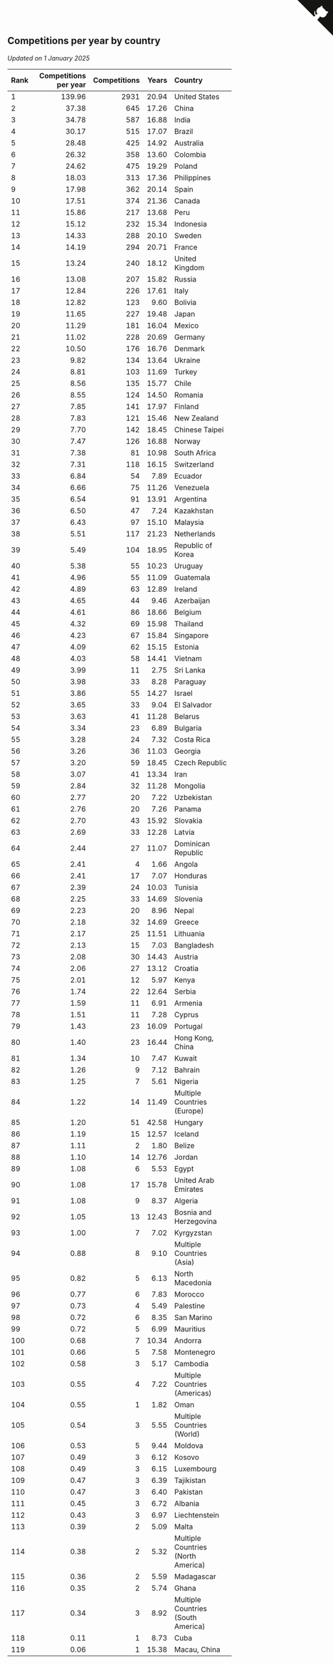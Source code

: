 ## Competitions per year by country

*Updated on  1 January 2025*

| Rank | Competitions per year | Competitions | Years | Country |
| :--- | ---: | ---: | ---: | :--- |
| 1 | 139.96 | 2931 | 20.94 | United States |
| 2 | 37.38 | 645 | 17.26 | China |
| 3 | 34.78 | 587 | 16.88 | India |
| 4 | 30.17 | 515 | 17.07 | Brazil |
| 5 | 28.48 | 425 | 14.92 | Australia |
| 6 | 26.32 | 358 | 13.60 | Colombia |
| 7 | 24.62 | 475 | 19.29 | Poland |
| 8 | 18.03 | 313 | 17.36 | Philippines |
| 9 | 17.98 | 362 | 20.14 | Spain |
| 10 | 17.51 | 374 | 21.36 | Canada |
| 11 | 15.86 | 217 | 13.68 | Peru |
| 12 | 15.12 | 232 | 15.34 | Indonesia |
| 13 | 14.33 | 288 | 20.10 | Sweden |
| 14 | 14.19 | 294 | 20.71 | France |
| 15 | 13.24 | 240 | 18.12 | United Kingdom |
| 16 | 13.08 | 207 | 15.82 | Russia |
| 17 | 12.84 | 226 | 17.61 | Italy |
| 18 | 12.82 | 123 | 9.60 | Bolivia |
| 19 | 11.65 | 227 | 19.48 | Japan |
| 20 | 11.29 | 181 | 16.04 | Mexico |
| 21 | 11.02 | 228 | 20.69 | Germany |
| 22 | 10.50 | 176 | 16.76 | Denmark |
| 23 | 9.82 | 134 | 13.64 | Ukraine |
| 24 | 8.81 | 103 | 11.69 | Turkey |
| 25 | 8.56 | 135 | 15.77 | Chile |
| 26 | 8.55 | 124 | 14.50 | Romania |
| 27 | 7.85 | 141 | 17.97 | Finland |
| 28 | 7.83 | 121 | 15.46 | New Zealand |
| 29 | 7.70 | 142 | 18.45 | Chinese Taipei |
| 30 | 7.47 | 126 | 16.88 | Norway |
| 31 | 7.38 | 81 | 10.98 | South Africa |
| 32 | 7.31 | 118 | 16.15 | Switzerland |
| 33 | 6.84 | 54 | 7.89 | Ecuador |
| 34 | 6.66 | 75 | 11.26 | Venezuela |
| 35 | 6.54 | 91 | 13.91 | Argentina |
| 36 | 6.50 | 47 | 7.24 | Kazakhstan |
| 37 | 6.43 | 97 | 15.10 | Malaysia |
| 38 | 5.51 | 117 | 21.23 | Netherlands |
| 39 | 5.49 | 104 | 18.95 | Republic of Korea |
| 40 | 5.38 | 55 | 10.23 | Uruguay |
| 41 | 4.96 | 55 | 11.09 | Guatemala |
| 42 | 4.89 | 63 | 12.89 | Ireland |
| 43 | 4.65 | 44 | 9.46 | Azerbaijan |
| 44 | 4.61 | 86 | 18.66 | Belgium |
| 45 | 4.32 | 69 | 15.98 | Thailand |
| 46 | 4.23 | 67 | 15.84 | Singapore |
| 47 | 4.09 | 62 | 15.15 | Estonia |
| 48 | 4.03 | 58 | 14.41 | Vietnam |
| 49 | 3.99 | 11 | 2.75 | Sri Lanka |
| 50 | 3.98 | 33 | 8.28 | Paraguay |
| 51 | 3.86 | 55 | 14.27 | Israel |
| 52 | 3.65 | 33 | 9.04 | El Salvador |
| 53 | 3.63 | 41 | 11.28 | Belarus |
| 54 | 3.34 | 23 | 6.89 | Bulgaria |
| 55 | 3.28 | 24 | 7.32 | Costa Rica |
| 56 | 3.26 | 36 | 11.03 | Georgia |
| 57 | 3.20 | 59 | 18.45 | Czech Republic |
| 58 | 3.07 | 41 | 13.34 | Iran |
| 59 | 2.84 | 32 | 11.28 | Mongolia |
| 60 | 2.77 | 20 | 7.22 | Uzbekistan |
| 61 | 2.76 | 20 | 7.26 | Panama |
| 62 | 2.70 | 43 | 15.92 | Slovakia |
| 63 | 2.69 | 33 | 12.28 | Latvia |
| 64 | 2.44 | 27 | 11.07 | Dominican Republic |
| 65 | 2.41 | 4 | 1.66 | Angola |
| 66 | 2.41 | 17 | 7.07 | Honduras |
| 67 | 2.39 | 24 | 10.03 | Tunisia |
| 68 | 2.25 | 33 | 14.69 | Slovenia |
| 69 | 2.23 | 20 | 8.96 | Nepal |
| 70 | 2.18 | 32 | 14.69 | Greece |
| 71 | 2.17 | 25 | 11.51 | Lithuania |
| 72 | 2.13 | 15 | 7.03 | Bangladesh |
| 73 | 2.08 | 30 | 14.43 | Austria |
| 74 | 2.06 | 27 | 13.12 | Croatia |
| 75 | 2.01 | 12 | 5.97 | Kenya |
| 76 | 1.74 | 22 | 12.64 | Serbia |
| 77 | 1.59 | 11 | 6.91 | Armenia |
| 78 | 1.51 | 11 | 7.28 | Cyprus |
| 79 | 1.43 | 23 | 16.09 | Portugal |
| 80 | 1.40 | 23 | 16.44 | Hong Kong, China |
| 81 | 1.34 | 10 | 7.47 | Kuwait |
| 82 | 1.26 | 9 | 7.12 | Bahrain |
| 83 | 1.25 | 7 | 5.61 | Nigeria |
| 84 | 1.22 | 14 | 11.49 | Multiple Countries (Europe) |
| 85 | 1.20 | 51 | 42.58 | Hungary |
| 86 | 1.19 | 15 | 12.57 | Iceland |
| 87 | 1.11 | 2 | 1.80 | Belize |
| 88 | 1.10 | 14 | 12.76 | Jordan |
| 89 | 1.08 | 6 | 5.53 | Egypt |
| 90 | 1.08 | 17 | 15.78 | United Arab Emirates |
| 91 | 1.08 | 9 | 8.37 | Algeria |
| 92 | 1.05 | 13 | 12.43 | Bosnia and Herzegovina |
| 93 | 1.00 | 7 | 7.02 | Kyrgyzstan |
| 94 | 0.88 | 8 | 9.10 | Multiple Countries (Asia) |
| 95 | 0.82 | 5 | 6.13 | North Macedonia |
| 96 | 0.77 | 6 | 7.83 | Morocco |
| 97 | 0.73 | 4 | 5.49 | Palestine |
| 98 | 0.72 | 6 | 8.35 | San Marino |
| 99 | 0.72 | 5 | 6.99 | Mauritius |
| 100 | 0.68 | 7 | 10.34 | Andorra |
| 101 | 0.66 | 5 | 7.58 | Montenegro |
| 102 | 0.58 | 3 | 5.17 | Cambodia |
| 103 | 0.55 | 4 | 7.22 | Multiple Countries (Americas) |
| 104 | 0.55 | 1 | 1.82 | Oman |
| 105 | 0.54 | 3 | 5.55 | Multiple Countries (World) |
| 106 | 0.53 | 5 | 9.44 | Moldova |
| 107 | 0.49 | 3 | 6.12 | Kosovo |
| 108 | 0.49 | 3 | 6.15 | Luxembourg |
| 109 | 0.47 | 3 | 6.39 | Tajikistan |
| 110 | 0.47 | 3 | 6.40 | Pakistan |
| 111 | 0.45 | 3 | 6.72 | Albania |
| 112 | 0.43 | 3 | 6.97 | Liechtenstein |
| 113 | 0.39 | 2 | 5.09 | Malta |
| 114 | 0.38 | 2 | 5.32 | Multiple Countries (North America) |
| 115 | 0.36 | 2 | 5.59 | Madagascar |
| 116 | 0.35 | 2 | 5.74 | Ghana |
| 117 | 0.34 | 3 | 8.92 | Multiple Countries (South America) |
| 118 | 0.11 | 1 | 8.73 | Cuba |
| 119 | 0.06 | 1 | 15.38 | Macau, China |


<a href="https://github.com/JustinTimeCuber/wca_statistics" class="github-corner" aria-label="View source on Github"><svg width="80" height="80" viewBox="0 0 250 250" style="fill:#151513; color:#fff; position: absolute; top: 0; border: 0; right: 0;" aria-hidden="true"><path d="M0,0 L115,115 L130,115 L142,142 L250,250 L250,0 Z"></path><path d="M128.3,109.0 C113.8,99.7 119.0,89.6 119.0,89.6 C122.0,82.7 120.5,78.6 120.5,78.6 C119.2,72.0 123.4,76.3 123.4,76.3 C127.3,80.9 125.5,87.3 125.5,87.3 C122.9,97.6 130.6,101.9 134.4,103.2" fill="currentColor" style="transform-origin: 130px 106px;" class="octo-arm"></path><path d="M115.0,115.0 C114.9,115.1 118.7,116.5 119.8,115.4 L133.7,101.6 C136.9,99.2 139.9,98.4 142.2,98.6 C133.8,88.0 127.5,74.4 143.8,58.0 C148.5,53.4 154.0,51.2 159.7,51.0 C160.3,49.4 163.2,43.6 171.4,40.1 C171.4,40.1 176.1,42.5 178.8,56.2 C183.1,58.6 187.2,61.8 190.9,65.4 C194.5,69.0 197.7,73.2 200.1,77.6 C213.8,80.2 216.3,84.9 216.3,84.9 C212.7,93.1 206.9,96.0 205.4,96.6 C205.1,102.4 203.0,107.8 198.3,112.5 C181.9,128.9 168.3,122.5 157.7,114.1 C157.9,116.9 156.7,120.9 152.7,124.9 L141.0,136.5 C139.8,137.7 141.6,141.9 141.8,141.8 Z" fill="currentColor" class="octo-body"></path></svg></a><style>.github-corner:hover .octo-arm{animation:octocat-wave 560ms ease-in-out}@keyframes octocat-wave{0%,100%{transform:rotate(0)}20%,60%{transform:rotate(-25deg)}40%,80%{transform:rotate(10deg)}}@media (max-width:500px){.github-corner:hover .octo-arm{animation:none}.github-corner .octo-arm{animation:octocat-wave 560ms ease-in-out}}</style>
